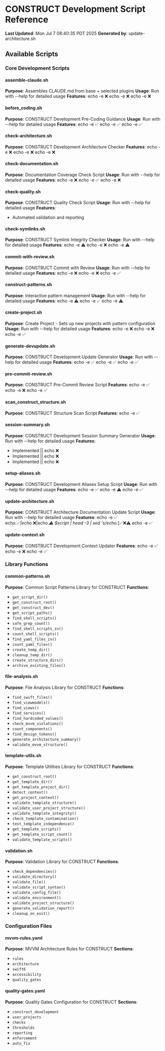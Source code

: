 # CONSTRUCT Development Script Reference

**Last Updated**: Mon Jul  7 08:40:35 PDT 2025
**Generated by**: update-architecture.sh

## Available Scripts

### Core Development Scripts

#### assemble-claude.sh

**Purpose**: Assembles CLAUDE.md from base + selected plugins
**Usage**: Run with --help for detailed usage
**Features**:
echo -e ❌
echo -e ❌
echo -e ❌

#### before_coding.sh

**Purpose**: CONSTRUCT Development Pre-Coding Guidance
**Usage**: Run with --help for detailed usage
**Features**:
echo -e ✅
echo -e ✅
echo -e ✅

#### check-architecture.sh

**Purpose**: CONSTRUCT Development Architecture Checker
**Features**:
echo -e ❌
echo -e ❌
echo -e ❌

#### check-documentation.sh

**Purpose**: Documentation Coverage Check Script
**Usage**: Run with --help for detailed usage
**Features**:
echo -e ❌
echo -e ✅
echo -e ❌

#### check-quality.sh

**Purpose**: CONSTRUCT Quality Check Script
**Usage**: Run with --help for detailed usage
**Features**:
- Automated validation and reporting

#### check-symlinks.sh

**Purpose**: CONSTRUCT Symlink Integrity Checker
**Usage**: Run with --help for detailed usage
**Features**:
echo -e ⚠️
echo -e ❌
echo -e ⚠️

#### commit-with-review.sh

**Purpose**: CONSTRUCT Commit with Review
**Usage**: Run with --help for detailed usage
**Features**:
echo -e ❌
echo -e ❌
echo -e ✅

#### construct-patterns.sh

**Purpose**: Interactive pattern management
**Usage**: Run with --help for detailed usage
**Features**:
echo -e ⚠️
echo -e ✅
echo -e ⚠️

#### create-project.sh

**Purpose**: Create Project - Sets up new projects with pattern configuration
**Usage**: Run with --help for detailed usage
**Features**:
echo -e ❌
echo -e ❌
echo -e ✅

#### generate-devupdate.sh

**Purpose**: CONSTRUCT Development Update Generator
**Usage**: Run with --help for detailed usage
**Features**:
echo -e ✅
echo -e ✅
echo -e ✅

#### pre-commit-review.sh

**Purpose**: CONSTRUCT Pre-Commit Review Script
**Features**:
echo -e ✅
echo -e ❌
echo -e ✅

#### scan_construct_structure.sh

**Purpose**: CONSTRUCT Structure Scan Script
**Features**:
echo -e ✅

#### session-summary.sh

**Purpose**: CONSTRUCT Development Session Summary Generator
**Usage**: Run with --help for detailed usage
**Features**:
- Implemented || echo ❌
- Implemented || echo ❌
- Implemented || echo ❌

#### setup-aliases.sh

**Purpose**: CONSTRUCT Development Aliases Setup Script
**Usage**: Run with --help for detailed usage
**Features**:
echo -e ✅
echo -e ⚠️
echo -e ✅

#### update-architecture.sh

**Purpose**: CONSTRUCT Architecture Documentation Update Script
**Usage**: Run with --help for detailed usage
**Features**:
echo -e ✅
echo.*✅\|echo.*❌\|echo.*⚠️ $script | head -3 | sed 's/echo.*[✅❌⚠️
echo -e ✅

#### update-context.sh

**Purpose**: CONSTRUCT Development Context Updater
**Features**:
echo -e ✅
echo -e ❌
echo -e ✅


### Library Functions

#### common-patterns.sh

**Purpose**: Common Script Patterns Library for CONSTRUCT
**Functions**:
- `get_script_dir()`
- `get_construct_root()`
- `get_construct_dev()`
- `get_script_paths()`
- `find_shell_scripts()`
- `safe_grep_count()`
- `find_shell_scripts_in()`
- `count_shell_scripts()`
- `find_yaml_files_in()`
- `count_yaml_files()`
- `create_temp_dir()`
- `cleanup_temp_dir()`
- `create_structure_dirs()`
- `archive_existing_files()`

#### file-analysis.sh

**Purpose**: File Analysis Library for CONSTRUCT
**Functions**:
- `find_swift_files()`
- `find_viewmodels()`
- `find_views()`
- `find_services()`
- `find_hardcoded_values()`
- `check_mvvm_violations()`
- `count_components()`
- `find_design_tokens()`
- `generate_architecture_summary()`
- `validate_mvvm_structure()`

#### template-utils.sh

**Purpose**: Template Utilities Library for CONSTRUCT
**Functions**:
- `get_construct_root()`
- `get_template_dir()`
- `get_template_project_dir()`
- `detect_context()`
- `get_project_context()`
- `validate_template_structure()`
- `validate_user_project_structure()`
- `validate_template_integrity()`
- `check_template_contamination()`
- `test_template_independence()`
- `get_template_scripts()`
- `get_template_script_count()`
- `validate_template_scripts()`

#### validation.sh

**Purpose**: Validation Library for CONSTRUCT
**Functions**:
- `check_dependencies()`
- `validate_directory()`
- `validate_file()`
- `validate_script_syntax()`
- `validate_config_file()`
- `validate_environment()`
- `validate_project_structure()`
- `generate_validation_report()`
- `cleanup_on_exit()`


### Configuration Files

#### mvvm-rules.yaml

**Purpose**: MVVM Architecture Rules for CONSTRUCT
**Sections**:
- `rules`
- `architecture`
- `swift6`
- `accessibility`
- `quality_gates`

#### quality-gates.yaml

**Purpose**: Quality Gates Configuration for CONSTRUCT
**Sections**:
- `construct_development`
- `user_projects`
- `checks`
- `thresholds`
- `reporting`
- `enforcement`
- `auto_fix`

